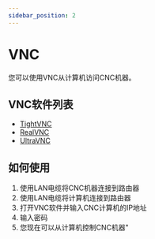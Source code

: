 ```yaml
---
sidebar_position: 2
---
```


# VNC
您可以使用VNC从计算机访问CNC机器。

## VNC软件列表
- [TightVNC](https://www.tightvnc.com/)
- [RealVNC](https://www.realvnc.com/)
- [UltraVNC](https://www.uvnc.com/)

## 如何使用
1. 使用LAN电缆将CNC机器连接到路由器
2. 使用LAN电缆将计算机连接到路由器
3. 打开VNC软件并输入CNC计算机的IP地址
4. 输入密码
5. 您现在可以从计算机控制CNC机器"